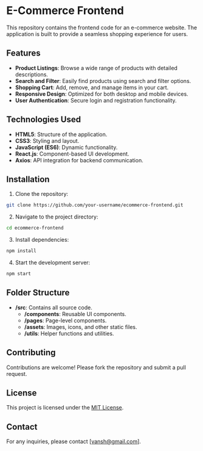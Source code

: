 # E-Commerce Frontend

This repository contains the frontend code for an e-commerce website. The application is built to provide a seamless shopping experience for users.

## Features

- **Product Listings**: Browse a wide range of products with detailed descriptions.
- **Search and Filter**: Easily find products using search and filter options.
- **Shopping Cart**: Add, remove, and manage items in your cart.
- **Responsive Design**: Optimized for both desktop and mobile devices.
- **User Authentication**: Secure login and registration functionality.

## Technologies Used

- **HTML5**: Structure of the application.
- **CSS3**: Styling and layout.
- **JavaScript (ES6)**: Dynamic functionality.
- **React.js**: Component-based UI development.
- **Axios**: API integration for backend communication.

## Installation

1. Clone the repository:
  ```bash
  git clone https://github.com/your-username/ecommerce-frontend.git
  ```
2. Navigate to the project directory:
  ```bash
  cd ecommerce-frontend
  ```
3. Install dependencies:
  ```bash
  npm install
  ```
4. Start the development server:
  ```bash
  npm start
  ```

## Folder Structure

- **/src**: Contains all source code.
  - **/components**: Reusable UI components.
  - **/pages**: Page-level components.
  - **/assets**: Images, icons, and other static files.
  - **/utils**: Helper functions and utilities.

## Contributing

Contributions are welcome! Please fork the repository and submit a pull request.

## License

This project is licensed under the [MIT License](LICENSE).

## Contact

For any inquiries, please contact [vansh@gmail.com].